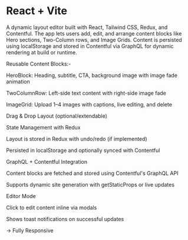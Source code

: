 # React + Vite


A dynamic layout editor built with React, Tailwind CSS, Redux, and Contentful. The app lets users add, edit, and arrange content blocks like Hero sections, Two-Column rows, and Image Grids. Content is persisted using localStorage and stored in Contentful via GraphQL for dynamic rendering at build or runtime.

Reusable Content Blocks:-

HeroBlock: Heading, subtitle, CTA, background image with image fade animation

TwoColumnRow: Left-side text content with right-side image fade

ImageGrid: Upload 1–4 images with captions, live editing, and delete

Drag & Drop Layout (optional/extendable)

State Management with Redux

Layout is stored in Redux with undo/redo (if implemented)

Persisted in localStorage and optionally synced with Contentful

GraphQL + Contentful Integration

Content blocks are fetched and stored using Contentful's GraphQL API

Supports dynamic site generation with getStaticProps or live updates

Editor Mode

Click to edit content inline via modals

Shows toast notifications on successful updates

-> Fully Responsive